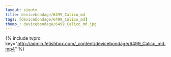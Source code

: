 ```yaml
--- 
layout: sieutv
title: devicebondage/6499_Calico_md
tags: [devicebondage/6499_Calico_md]
thumb_: devicebondage/6499_Calico_md.jpg
---
```

{% include tvpro key="http://admin.fetishbox.com/_content/devicebondage/6499_Calico_md.mp4" %} 
